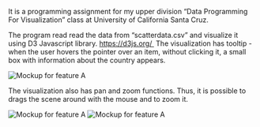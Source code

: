 
It is a programming assignment for my upper division “Data Programming For Visualization” class at University of California Santa Cruz. 

The program read read the data from “scatterdata.csv” and visualize it using D3 Javascript library. https://d3js.org/ 
The visualization has tooltip - when the user hovers the pointer over an item, without clicking it, a small box with information about the country appears. 

![Mockup for feature A](https://github.com/Katy-katy/Data-Visualization-Using-D3-and-Javascript/Screen_Shot_main.png)

The visualization also has pan and zoom functions. Thus, it is possible to drags the scene around with the mouse and to zoom it. 

![Mockup for feature A](https://github.com/Katy-katy/Data-Visualization-Using-D3-and-Javascript/Screen_Shot_padding.png)
![Mockup for feature A](https://github.com/Katy-katy/Data-Visualization-Using-D3-and-Javascript/Screen_Shot_zoomming.png)
